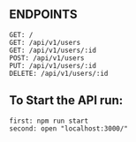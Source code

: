 ## ENDPOINTS

    GET: /
    GET: /api/v1/users
    GET: /api/v1/users/:id
    POST: /api/v1/users
    PUT: /api/v1/users/:id
    DELETE: /api/v1/users/:id

## To Start the API run:

    first: npm run start
    second: open "localhost:3000/"

